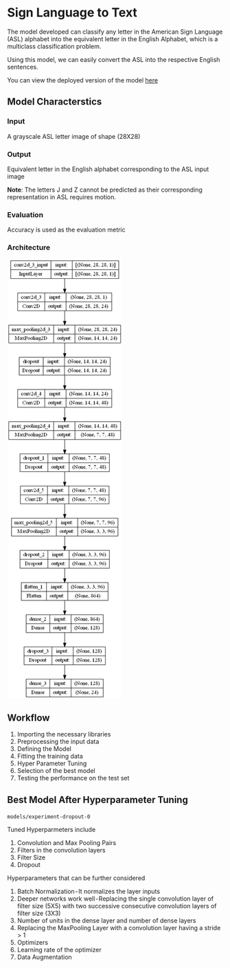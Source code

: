 # Sign Language to Text
The model developed can classify any letter in the American Sign Language (ASL) alphabet into the equivalent letter in the English Alphabet, which is a multiclass classification problem.

Using this model, we can easily convert the ASL into the respective English sentences.

You can view the deployed version of the model [here](https://sathwick-reddy-m-sign-language-to-text-web-app-6j4rww.streamlitapp.com/)

## Model Characterstics
### Input
A grayscale ASL letter image of shape (28X28)
### Output 
Equivalent letter in the English alphabet corresponding to the ASL input image

**Note**: The letters J and Z cannot be predicted as their corresponding representation in ASL requires motion.
### Evaluation
Accuracy is used as the evaluation metric
### Architecture
![CNN](./model.png)

## Workflow
1. Importing the necessary libraries
2. Preprocessing the input data
3. Defining the Model
4. Fitting the training data
5. Hyper Parameter Tuning
6. Selection of the best model
7. Testing the performance on the test set

## Best Model After Hyperparameter Tuning
`models/experiment-dropout-0`

Tuned Hyperparmeters include
1. Convolution and Max Pooling Pairs
2. Filters in the convolution layers
3. Filter Size
4. Dropout


Hyperparameters that can be further considered

1. Batch Normalization - It normalizes the layer inputs
2. Deeper networks work well - Replacing the single convolution layer of filter size (5X5) with two successive consecutive convolution layers of filter size (3X3)
3. Number of units in the dense layer and number of dense layers
4. Replacing the MaxPooling Layer with a convolution layer having a stride > 1
5. Optimizers
6. Learning rate of the optimizer
7. Data Augmentation